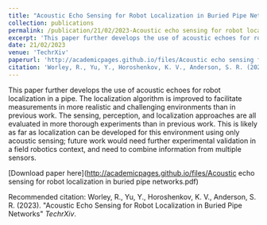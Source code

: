 ```yaml
---
title: "Acoustic Echo Sensing for Robot Localization in Buried Pipe Networks"
collection: publications
permalink: /publication/21/02/2023-Acoustic echo sensing for robot localization in buried pipe networks
excerpt: 'This paper further develops the use of acoustic echoes for robot localization in a pipe. The localization algorithm is improved to facilitate measurements in more realistic and challenging environments than in previous work. The sensing, perception, and localization approaches are all evaluated in more thorough experiments than in previous work. This is likely as far as localization can be developed for this environment using only acoustic sensing; future work would need further experimental validation in a field robotics context, and need to combine information from multiple sensors.'
date: 21/02/2023
venue: 'TechrXiv'
paperurl: 'http://academicpages.github.io/files/Acoustic echo sensing for robot localization in buried pipe networks.pdf'
citation: 'Worley, R., Yu, Y., Horoshenkov, K. V., Anderson, S. R. (2023). &quot;Acoustic Echo Sensing for Robot Localization in Buried Pipe Networks&quot; <i>TechrXiv</i>.'
---
```

This paper further develops the use of acoustic echoes for robot localization in a pipe. The localization algorithm is improved to facilitate measurements in more realistic and challenging environments than in previous work. The sensing, perception, and localization approaches are all evaluated in more thorough experiments than in previous work. This is likely as far as localization can be developed for this environment using only acoustic sensing; future work would need further experimental validation in a field robotics context, and need to combine information from multiple sensors.

[Download paper here](http://academicpages.github.io/files/Acoustic echo sensing for robot localization in buried pipe networks.pdf)

Recommended citation: Worley, R., Yu, Y., Horoshenkov, K. V., Anderson, S. R. (2023). "Acoustic Echo Sensing for Robot Localization in Buried Pipe Networks" <i>TechrXiv</i>.